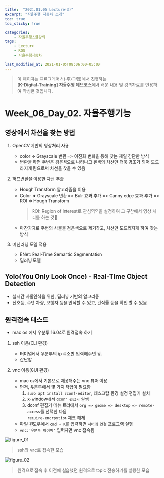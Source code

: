 ```yaml
---
title:  "2021.01.05 Lecture(3)"
excerpt: "자율주행 자동차 소개"
toc: true
toc_sticky: true

categories:
    - 자율주행스쿨강의
tags:
    - Lecture
    - ROS
    - 자율주행자동차

last_modified_at: 2021-01-05T08:06:00-05:00
---
```


>이 페이지는 프로그래머스((주)그렙)에서 진행하는\
**[K-Digital-Training] 자율주행 데브코스**에서 배운 내용 및 강의자료를 인용하여 작성한 것입니다.

# Week_06_Day_02. 자율주행기능

## 영상에서 차선을 찾는 방법
1. OpenCV 기반의 영상처리 사용
    - color => Grayscale 변환 => 이진화 변화을 통해 찾는 제일 간단한 방식
    - 변환을 하면 주변은 검은색으로 나타나고 흰색의 차선만 더욱 강조가 되어 도드라지게 됨으로써 차선을 찾을 수 있음

2. 허프변환을 이용한 차선 추출
    - Hough Transform 알고리즘을 이용
    - Color => Grayscale 변환 => Bulr 효과 추가 => Canny edge 효과 추가 => ROI => Hough Transform
        >ROI: Region of Interest로 관심역역을 설정하여 그 구간에서 영상 처리를 하는 것
    - 마찬가지로 주변의 사물을 검은색으로 제거하고, 차선만 도드라지게 하여 찾는 방식

3. 머신러닝 모델 적용
    - ENet: Real-Time Semantic Segmentation
    - 딥러닝 모델

## Yolo(You Only Look Once) - **Real-TIme Object Detection**
- 실시간 사물인식을 위한, 딥러닝 기반의 알고리즘
- 신호등, 주변 차량, 보행자 등을 인식할 수 있고, 인식률 등을 확인 할 수 있음

## 원격접속 테스트
- mac os 에서 우분투 16.04로 원격접속 하기

1. ssh 이용(CLI 환경)
    - 터미널에서 우분투의 ip 주소만 입력해주면 됨.
    - 간단함

2. vnc 이용(GUI 환경)
    - mac os에서 기본으로 제공해주는 vnc 뷰어 이용
    - 먼저, 우분투에서 몇 가지 작업이 필요함
        1. `sudo apt install dconf-editor`, 데스크탑 환경 설정 편집기 설치
        2. x-window에서 `dconf 편집기` 실행
        3. dconf 편집기 메뉴 트리에서 `org => gnome => desktop => remote-access`를 선택한 다음\
        `require-encrpytion` 체크 해제
    - 파일 윈도우에서 `cmd + K`를 입력하면 `서버에 연결` 프로그램 실행
    - `vnc:'우분투 아이피'` 입력하면 vnc 접속됨

![figure_01](img/figure_01.png)
>ssh와 vnc로 접속한 모습

![figure_02](img/figure_02.png)
>원격으로 접속 후 이전에 실습했던 원격으로 topic 전송하기를 실행한 모습